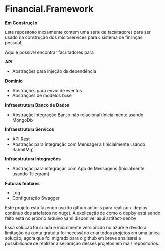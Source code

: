 # Financial.Framework
__Em Construção__

Este repositorio inicialmente contém uma serie de facilitadores para ser usado na construção dos microservices para o sistema de finanças pessoal.


Aqui é possivel encontrar facilitadores para

__API__
- Abstrações para injeção de dependência

__Dominio__
- Abstrações para envio de eventos
- Abstrações de modelos base

__Infraestrutura Banco de Dados__
- Abstração Integração Banco não relacional (Inicialmente usando MongoDb)

__Infraestrutura Servicos__
- API Rest
- Abstração para integração com Mensageria (Inicialmente usando RabbitMq)

__Infraestrutura Integrações__
- Abstração para integração com App de Mensagens (Inicialmente usando Telegram)

__Futuras features__
- Log
- Configuração Swagger

Este projeto está fazendo uso do github actions para realizar o deploy continuo dos artefatos no nuget.
A explicação de como o deploy está sendo feito está no próprio arquivo yaml disponivel aqui [artifact-deploy](https://github.com/PauloDerney/Financial.Framework/blob/main/.github/workflows/artifact-deploy.yml)


Essa solução foi criada e inicialmente versionado no azure e devido a limitação da conta gratuita foi necessário criar todos projetos em uma única solução, agora que foi migrado para o github em breve analisarei a possibilidade de realizar a separação desses projetos em mais repositorios.

